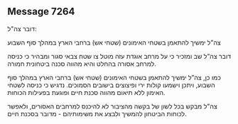 ## Message 7264

דובר צה"ל:

צה”ל ימשיך להתאמן בשטחי האימונים (שטחי אש) ברחבי הארץ במהלך סוף השבוע

דובר צה”ל שב ומזכיר כי על מרחב אוגדת עזה מוטל צו שטח צבאי סגור ומבהיר כי כניסה למרחב אסורה בהחלט והיא מהווה סכנה ביטחונית חמורה.
 
כמו כן, צה”ל ימשיך להתאמן בשטחי האימונים (שטחי אש) ברחבי הארץ במהלך סוף השבוע, ויתכן וישמעו קולות ירי ופיצוצים בישובים הסמוכים.
 נדגיש כי כניסה לשטחי האימון ללא תיאום מהווה סכנת חיים ופוגעת בפעילות הכוחות. 

צה"ל מבקש בכל לשון של בקשה מהציבור לא להיכנס למרחבים האסורים, ולאפשר לכוחות הביטחון להמשיך ולבצע את משימותיהם - מדובר בסכנת חיים.


